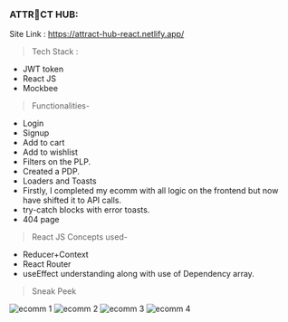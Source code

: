 ### ATTR🔷CT HUB: ###

Site Link : https://attract-hub-react.netlify.app/

>Tech Stack :

- JWT token
- React JS
- Mockbee

>Functionalities-
- Login
- Signup
- Add to cart
- Add to wishlist
- Filters on the PLP.
- Created a PDP.
- Loaders and Toasts
- Firstly, I completed my ecomm with all logic on the frontend but now have shifted it to API calls.
- try-catch blocks with error toasts.
- 404 page

>React JS Concepts used-

- Reducer+Context
- React Router
- useEffect understanding along with use of Dependency array.

>Sneak Peek

![ecomm 1](https://user-images.githubusercontent.com/90090601/162116286-0f678050-cfd8-48a1-b56d-fc6a152f8aea.PNG)
![ecomm 2](https://user-images.githubusercontent.com/90090601/162116306-93ded7fa-df63-4d01-abf3-c5838481e4e6.PNG)
![ecomm 3](https://user-images.githubusercontent.com/90090601/162116324-77f1258a-66e0-4788-ac33-515060110a57.PNG)
![ecomm 4](https://user-images.githubusercontent.com/90090601/162116334-0465bb96-8f0c-4ba8-9aaa-120d0e095879.PNG)




